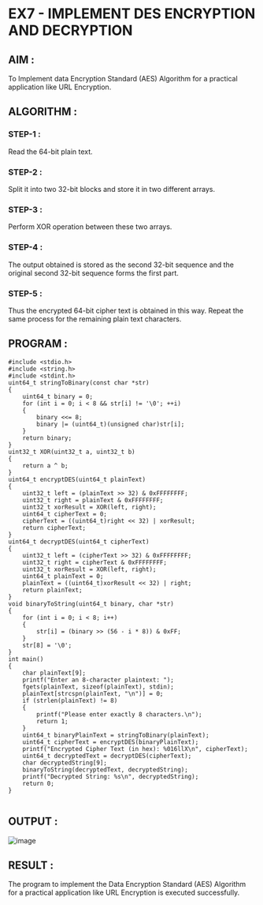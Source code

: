 # EX7 - IMPLEMENT DES ENCRYPTION AND DECRYPTION

## AIM :
To Implement data Encryption Standard (AES) Algorithm for a practical application like URL Encryption.
## ALGORITHM : 
### STEP-1 :
Read the 64-bit plain text.
### STEP-2 :
Split it into two 32-bit blocks and store it in two different arrays.
### STEP-3 :
Perform XOR operation between these two arrays.
### STEP-4 :
The output obtained is stored as the second 32-bit sequence and the original second 32-bit sequence forms the first part.
### STEP-5 :
Thus the encrypted 64-bit cipher text is obtained in this way. Repeat the same process for the remaining plain text characters.

## PROGRAM : 
```
#include <stdio.h>
#include <string.h>
#include <stdint.h>
uint64_t stringToBinary(const char *str)
{
    uint64_t binary = 0;
    for (int i = 0; i < 8 && str[i] != '\0'; ++i)
    {
        binary <<= 8;
        binary |= (uint64_t)(unsigned char)str[i]; 
    }
    return binary;
}
uint32_t XOR(uint32_t a, uint32_t b)
{
    return a ^ b;
}
uint64_t encryptDES(uint64_t plainText)
{
    uint32_t left = (plainText >> 32) & 0xFFFFFFFF;
    uint32_t right = plainText & 0xFFFFFFFF;
    uint32_t xorResult = XOR(left, right);
    uint64_t cipherText = 0;
    cipherText = ((uint64_t)right << 32) | xorResult;
    return cipherText;
}
uint64_t decryptDES(uint64_t cipherText)
{
    uint32_t left = (cipherText >> 32) & 0xFFFFFFFF;
    uint32_t right = cipherText & 0xFFFFFFFF;
    uint32_t xorResult = XOR(left, right);
    uint64_t plainText = 0;
    plainText = ((uint64_t)xorResult << 32) | right; 
    return plainText;
}
void binaryToString(uint64_t binary, char *str)
{
    for (int i = 0; i < 8; i++)
    {
        str[i] = (binary >> (56 - i * 8)) & 0xFF; 
    }
    str[8] = '\0'; 
}
int main()
{
    char plainText[9];  
    printf("Enter an 8-character plaintext: ");
    fgets(plainText, sizeof(plainText), stdin);
    plainText[strcspn(plainText, "\n")] = 0;  
    if (strlen(plainText) != 8)
    {
        printf("Please enter exactly 8 characters.\n");
        return 1;
    }
    uint64_t binaryPlainText = stringToBinary(plainText);
    uint64_t cipherText = encryptDES(binaryPlainText);
    printf("Encrypted Cipher Text (in hex): %016llX\n", cipherText);
    uint64_t decryptedText = decryptDES(cipherText);
    char decryptedString[9];
    binaryToString(decryptedText, decryptedString);
    printf("Decrypted String: %s\n", decryptedString);
    return 0;
}


```
## OUTPUT :
![image](https://github.com/user-attachments/assets/62d76d50-c7bc-4537-a0cc-cf5c4328020c)

## RESULT :
The program to implement the  Data Encryption Standard (AES) Algorithm for a practical application like URL Encryption is executed successfully.
